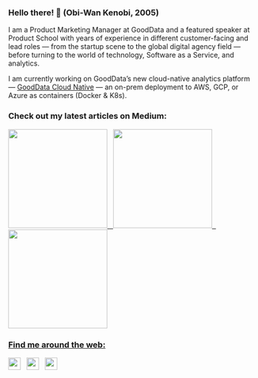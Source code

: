 ### Hello there! 👋 (Obi-Wan Kenobi, 2005)

I am a Product Marketing Manager at GoodData and a featured speaker at Product School with years of experience in different customer-facing and lead roles — from the startup scene to the global digital agency field — before turning to the world of technology, Software as a Service, and analytics.

I am currently working on GoodData’s new cloud-native analytics platform — [GoodData Cloud Native](https://hub.docker.com/r/gooddata/gooddata-cn-ce) — an on-prem deployment to AWS, GCP, or Azure as containers (Docker & K8s).


### Check out my latest articles on Medium:

<a target="_blank" href="https://lahannin.medium.com/analytics-as-code-managing-analytics-solutions-like-any-other-software-504372ba6a61"><img src="https://i.ibb.co/R6MP9GV/1.png" height="200"> &nbsp; 
<a target="_blank" href="https://lahannin.medium.com/danger-zone-inconsistent-metrics-at-work-306f09051a4"><img src="https://i.ibb.co/BttwDD3/screenshot-2022-03-04-at-20-40.png" height="200"> &nbsp; 
<a target="_blank" href="https://medium.com/gooddata-developers/headless-bi-x-data-lakehouse-ce7388ba5159"><img src="https://i.ibb.co/kxkLbF6/2.png" height="200"> 
 

### Find me around the web:
      
[<img src="https://cdn-icons-png.flaticon.com/128/25/25347.png" height="25" />](https://twitter.com/Lahannin)
&nbsp; [<img src="https://cdn-icons-png.flaticon.com/128/61/61109.png" height="25" />](https://www.linkedin.com/in/laurihanninen/)
&nbsp; [<img src="https://cdn-icons-png.flaticon.com/128/5968/5968906.png" height="25" />](https://medium.com/@lahannin)

